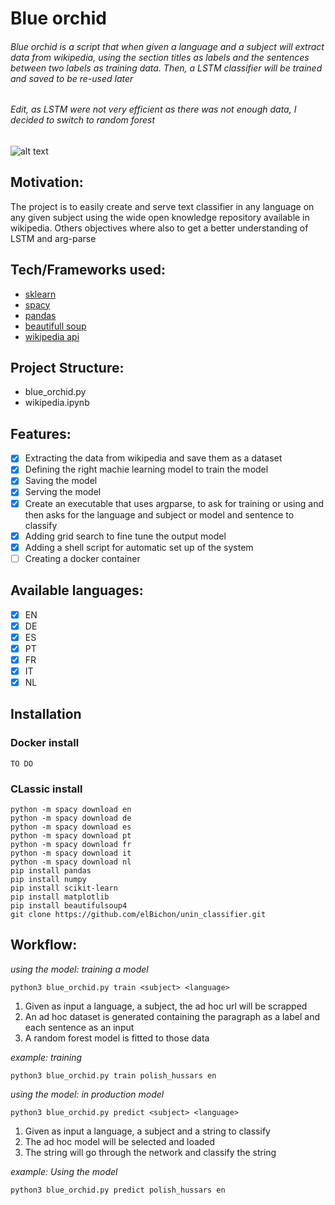 # Blue orchid
###### Blue orchid is a script that when given a language and a subject will extract data from wikipedia, using the section titles as labels and the sentences between two labels as training data. Then, a LSTM classifier will be trained and saved to be re-used later
###### Edit, as LSTM were not very efficient as there was not enough data, I decided to switch to random forest
![alt text](https://cdn-images-1.medium.com/max/1200/1*jvJUYSgLHSHw_cdkNjF7Yg.jpeg)
## Motivation: 
The project is to easily create and serve text classifier in any language on any given subject using the wide open knowledge repository available in wikipedia. Others objectives where also to get a better understanding of LSTM and arg-parse

## Tech/Frameworks used:
- [sklearn](https://keras.io/)
- [spacy](https://scikit-learn.org/stable/)
- [pandas](https://pandas.pydata.org/)
- [beautifull soup](https://www.crummy.com/software/BeautifulSoup/)
- [wikipedia api](https://pypi.org/project/Wikipedia-API/)

## Project Structure:
- blue_orchid.py
- wikipedia.ipynb

## Features:
- [x] Extracting the data from wikipedia and save them as a dataset
- [x] Defining the right machie learning model to train the model
- [x] Saving the model
- [x] Serving the model
- [x] Create an executable that uses argparse, to ask for training or using and then asks for the language and subject or model and sentence to classify
- [x] Adding grid search to fine tune the output model
- [x] Adding a shell script for automatic set up of the system
- [ ] Creating a docker container

## Available languages:
- [x] EN
- [x] DE
- [x] ES
- [x] PT
- [x] FR
- [x] IT
- [x] NL

## Installation
### Docker install
```
TO DO
```
### CLassic install

```
python -m spacy download en
python -m spacy download de
python -m spacy download es
python -m spacy download pt
python -m spacy download fr
python -m spacy download it
python -m spacy download nl
pip install pandas
pip install numpy
pip install scikit-learn
pip install matplotlib
pip install beautifulsoup4
git clone https://github.com/elBichon/unin_classifier.git
```

## Workflow:

*using the model: training a model*
```
python3 blue_orchid.py train <subject> <language>
```
1. Given as input a language, a subject, the ad hoc url will be scrapped
2. An ad hoc dataset is generated containing the paragraph as a label and each sentence as an input
3. A random forest model is fitted to those data

*example: training*
```
python3 blue_orchid.py train polish_hussars en
```
*using the model: in production model*
```
python3 blue_orchid.py predict <subject> <language>
```
1. Given as input a language, a subject and a string to classify
2. The ad hoc model will be selected and loaded
3. The string will go through the network and classify the string 

*example: Using the model*
```
python3 blue_orchid.py predict polish_hussars en
```

